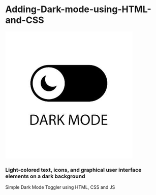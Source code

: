# Adding-Dark-mode-using-HTML-and-CSS
![Dark Mode](https://github.com/GowthamPrasad/Adding-Dark-mode-using-HTML-and-CSS/blob/main/324519246_darkmode_400.jpg)
### Light-colored text, icons, and graphical user interface elements on a dark background
Simple Dark Mode Toggler using HTML, CSS and JS
